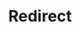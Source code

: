 ﻿---
layout: src/layouts/Redirect.astro
title: Redirect
redirect: https://octopus.com/docs/administration/server-extensibility/installing-a-custom-server-extension
pubDate:  2023-01-01
navSearch: false
navSitemap: false
navMenu: false
---
